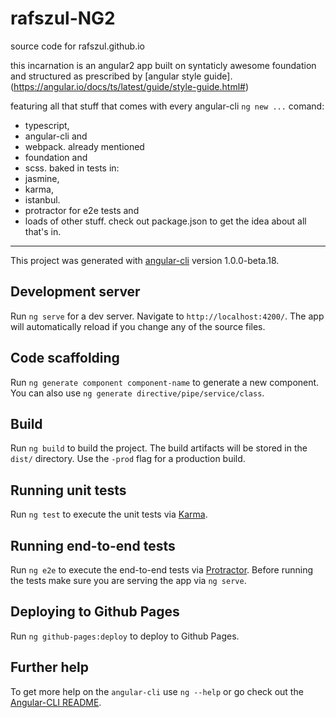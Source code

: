 # rafszul-NG2

source code for rafszul.github.io

this incarnation is an angular2 app built on syntaticly awesome foundation and structured as prescribed by [angular style guide].(https://angular.io/docs/ts/latest/guide/style-guide.html#) 

featuring all that stuff that comes with every angular-cli `ng new ...` comand:

- typescript,
- angular-cli and
- webpack. already mentioned
- foundation and
- scss. baked in tests in:
- jasmine,
- karma,
- istanbul.
- protractor for e2e tests and
- loads of other stuff. check out package.json to get the idea about all that's in.

---

This project was generated with [angular-cli](https://github.com/angular/angular-cli) version 1.0.0-beta.18.

## Development server

Run `ng serve` for a dev server. Navigate to `http://localhost:4200/`. The app will automatically reload if you change any of the source files.

## Code scaffolding

Run `ng generate component component-name` to generate a new component. You can also use `ng generate directive/pipe/service/class`.

## Build

Run `ng build` to build the project. The build artifacts will be stored in the `dist/` directory. Use the `-prod` flag for a production build.

## Running unit tests

Run `ng test` to execute the unit tests via [Karma](https://karma-runner.github.io).

## Running end-to-end tests

Run `ng e2e` to execute the end-to-end tests via [Protractor](http://www.protractortest.org/).
Before running the tests make sure you are serving the app via `ng serve`.

## Deploying to Github Pages

Run `ng github-pages:deploy` to deploy to Github Pages.

## Further help

To get more help on the `angular-cli` use `ng --help` or go check out the [Angular-CLI README](https://github.com/angular/angular-cli/blob/master/README.md).

